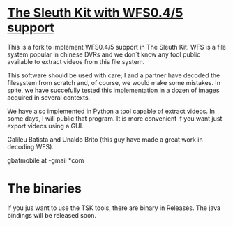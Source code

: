 # [The Sleuth Kit with WFS0.4/5 support](http://www.sleuthkit.org/sleuthkit)

This is a fork to implement WFS0.4/5 support in The Sleuth Kit. WFS is a file system popular in chinese DVRs and we don´t know any tool public available to extract videos from this file system.

This software should be used with care; I and a partner have decoded the filesystem from scratch and, of course, we would make some mistakes. In spite, we have succefully tested this implementation in a dozen of images acquired in several contexts. 

We have also implemented in Python a tool capable of extract videos. In some days, I will public that program. It is more convenient if you want just export videos using a GUI.

Galileu Batista
and Unaldo Brito (this guy have made a great work in decoding WFS).

gbatmobile at -gmail *com

# The binaries

If you jus want to use the TSK tools, there are binary in Releases.
The java bindings will be released soon. 
